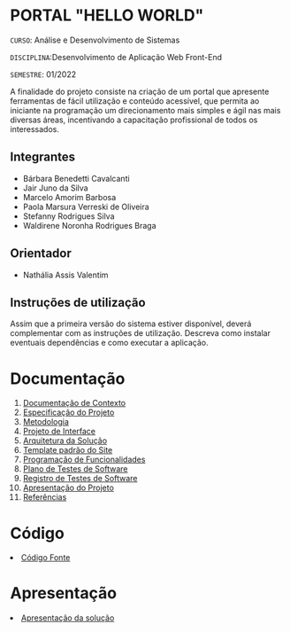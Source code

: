 # PORTAL "HELLO WORLD"

`CURSO`: Análise e Desenvolvimento de Sistemas

`DISCIPLINA`:Desenvolvimento de Aplicação Web Front-End 

`SEMESTRE`: 01/2022

A finalidade do projeto consiste na criação de um portal que apresente ferramentas de fácil utilização e conteúdo acessível, que permita ao iniciante na programação um direcionamento mais simples e ágil nas mais diversas áreas, incentivando a capacitação profissional de todos os interessados. 

## Integrantes

* Bárbara Benedetti Cavalcanti
* Jair Juno da Silva
* Marcelo Amorim Barbosa
* Paola Marsura Verreski de Oliveira
* Stefanny Rodrigues Silva
* Waldirene Noronha Rodrigues Braga

## Orientador

* Nathália Assis Valentim

## Instruções de utilização

Assim que a primeira versão do sistema estiver disponível, deverá complementar com as instruções de utilização. Descreva como instalar eventuais dependências e como executar a aplicação.

# Documentação

<ol>
<li><a href="docs/01-Documentação de Contexto.md"> Documentação de Contexto</a></li>
<li><a href="docs/02-Especificação do Projeto.md"> Especificação do Projeto</a></li>
<li><a href="docs/03-Metodologia.md"> Metodologia</a></li>
<li><a href="docs/04-Projeto de Interface.md"> Projeto de Interface</a></li>
<li><a href="docs/05-Arquitetura da Solução.md"> Arquitetura da Solução</a></li>
<li><a href="docs/06-Template padrão do Site.md"> Template padrão do Site</a></li>
<li><a href="docs/07-Programação de Funcionalidades.md"> Programação de Funcionalidades</a></li>
<li><a href="docs/08-Plano de Testes de Software.md"> Plano de Testes de Software</a></li>
<li><a href="docs/09-Registro de Testes de Software.md"> Registro de Testes de Software</a></li>
<li><a href="docs/10-Apresentação do Projeto.md"> Apresentação do Projeto</a></li>
<li><a href="docs/11-Referências.md"> Referências</a></li>
</ol>

# Código

<li><a href="src/README.md"> Código Fonte</a></li>

# Apresentação

<li><a href="presentation/README.md"> Apresentação da solução</a></li>
